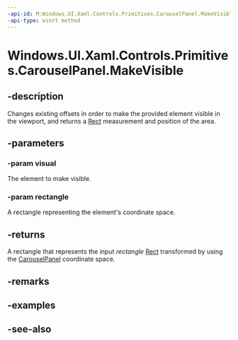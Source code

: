 ```yaml
---
-api-id: M:Windows.UI.Xaml.Controls.Primitives.CarouselPanel.MakeVisible(Windows.UI.Xaml.UIElement,Windows.Foundation.Rect)
-api-type: winrt method
---
```


<!-- Method syntax
public Windows.Foundation.Rect MakeVisible(Windows.UI.Xaml.UIElement visual, Windows.Foundation.Rect rectangle)
-->

# Windows.UI.Xaml.Controls.Primitives.CarouselPanel.MakeVisible

## -description
Changes existing offsets in order to make the provided element visible in the viewport, and returns a [Rect](../windows.foundation/rect.md) measurement and position of the area.



## -parameters
### -param visual
The element to make visible.

### -param rectangle
A rectangle representing the element's coordinate space.

## -returns
A rectangle that represents the input *rectangle*  [Rect](../windows.foundation/rect.md) transformed by using the [CarouselPanel](carouselpanel.md) coordinate space.

## -remarks

## -examples

## -see-also
